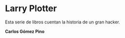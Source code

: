 # Larry Plotter

Esta serie de libros cuentan la historia de un gran hacker.

**Carlos Gómez Pino**
